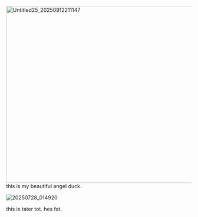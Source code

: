 <img width="800" height="480" alt="Untitled25_20250912211147" src="https://github.com/user-attachments/assets/358486fe-963a-4ff5-9774-2ca99ef65f00" />
this is my beautiful angel duck.

![20250728_014920](https://github.com/user-attachments/assets/ae60cc92-02a0-4b8b-a6bf-592ce28cacaf)

this is tater tot. hes fat.
 

